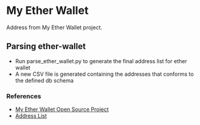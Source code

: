 # My Ether Wallet

Address from My Ether Wallet project.

## Parsing ether-wallet 
 - Run parse_ether_wallet.py to generate the final address list for ether wallet
 - A new CSV file is generated containing the addresses that conforms to the defined db schema 


### References

 - [My Ether Wallet Open Source Project](https://github.com/MyEtherWallet/)
 - [Address List](https://github.com/MyEtherWallet/ethereum-lists/blob/master/src/addresses/addresses-darklist.json)
